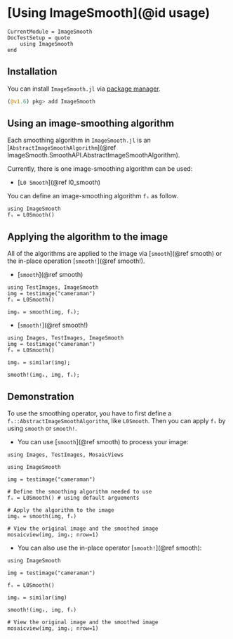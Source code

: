 # [Using ImageSmooth](@id usage)

```@meta
CurrentModule = ImageSmooth
DocTestSetup = quote
    using ImageSmooth
end
```

## Installation

You can install `ImageSmooth.jl` via [package manager](https://docs.julialang.org/en/v1/stdlib/Pkg/).

```julia
(@v1.6) pkg> add ImageSmooth
```

## Using an image-smoothing algorithm

Each smoothing algorithm in `ImageSmooth.jl` is an [`AbstractImageSmoothAlgorithm`](@ref ImageSmooth.SmoothAPI.AbstractImageSmoothAlgorithm).

Currently, there is one image-smoothing algorithm can be used:

* [`L0 Smooth`](@ref l0_smooth)

You can define an image-smoothing algorithm `fₛ` as follow.

```@repl
using ImageSmooth
fₛ = L0Smooth()
```

## Applying the algorithm to the image

All of the algorithms are applied to the image via [`smooth`](@ref smooth) or the in-place operation [`smooth!`](@ref smooth!).

* [`smooth`](@ref smooth)

```@setup smooth
using TestImages, ImageSmooth
img = testimage("cameraman")
fₛ = L0Smooth()
```

```@repl smooth
imgₛ = smooth(img, fₛ);
```

* [`smooth!`](@ref smooth!)

```@setup smooth!
using Images, TestImages, ImageSmooth
img = testimage("cameraman")
fₛ = L0Smooth()
```

```@repl smooth!
imgₛ = similar(img);

smooth!(imgₛ, img, fₛ);
```

## Demonstration

To use the smoothing operator, you have to first define a `fₛ::AbstractImageSmoothAlgorithm`, like `L0Smooth`. Then you can apply `fₛ` by using `smooth` or `smooth!`.

* You can use [`smooth`](@ref smooth) to process your image:

```@setup mosaicviews
using Images, TestImages, MosaicViews
```

```@example mosaicviews
using ImageSmooth

img = testimage("cameraman")

# Define the smoothing algorithm needed to use
fₛ = L0Smooth() # using default arguements

# Apply the algorithm to the image
imgₛ = smooth(img, fₛ)

# View the original image and the smoothed image
mosaicview(img, imgₛ; nrow=1)
```

* You can also use the in-place operator [`smooth!`](@ref smooth):

```@example mosaicviews
using ImageSmooth

img = testimage("cameraman")

fₛ = L0Smooth()

imgₛ = similar(img)

smooth!(imgₛ, img, fₛ)

# View the original image and the smoothed image
mosaicview(img, imgₛ; nrow=1)
```
